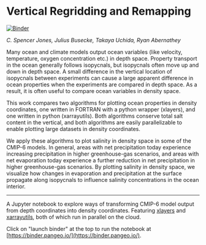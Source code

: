 # Vertical Regridding and Remapping

[![Binder](https://binder.pangeo.io/badge_logo.svg)](https://binder.pangeo.io/v2/gh/cspencerjones/vertical_regridding/master)

*C. Spencer Jones, Julius Busecke, Takaya Uchida, Ryan Abernathey*

Many ocean and climate models output ocean variables (like velocity, temperature, oxygen concentration etc.) in depth space. Property transport in the ocean generally follows isopycnals, but isopycnals often move up and down in depth space. A small difference in the vertical location of isopycnals between experiments can cause a large apparent difference in ocean properties when the experiments are compared in depth space. As a result, it is often useful to compare ocean variables in density space.

This work compares two algorithms for plotting ocean properties in density coordinates, one written in FORTRAN with a python wrapper (xlayers), and one written in python (xarrayutils). Both algorithms conserve total salt content in the vertical, and both algorithms are easily parallelizable to enable plotting large datasets in density coordinates.

We apply these algorithms to plot salinity in density space in some of the CMIP-6 models. In general, areas with net precipitation today experience increasing precipitation in higher greenhouse-gas scenarios, and areas with net evaporation today experience a further reduction in net precipitation in higher greenhouse-gas scenarios. By plotting salinity in density space, we visualize how changes in evaporation and precipitation at the surface propagate along isopycnals to influence salinity concentrations in the ocean interior.

----

A Jupyter notebook to explore ways of transforming CMIP-6 model output from depth coordinates into density coordinates. Featuring [xlayers](https://github.com/cspencerjones/xlayers) and [xarrayutils](https://github.com/jbusecke/xarrayutils), both of which run in parallel on the cloud.

Click on "launch binder" at the top to run the notebook at [https://binder.pangeo.io/](https://binder.pangeo.io/).
